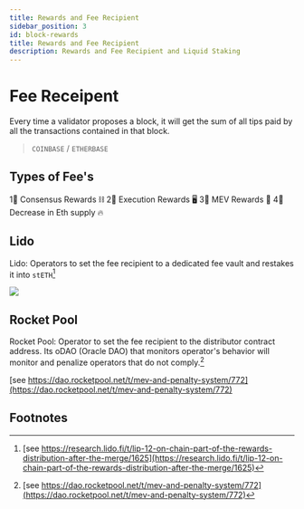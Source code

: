 ```yaml
---
title: Rewards and Fee Recipient
sidebar_position: 3
id: block-rewards
title: Rewards and Fee Recipient
description: Rewards and Fee Recipient and Liquid Staking
---
```


# Fee Receipent 

Every time a validator proposes a block, it will get the sum of all tips paid by all the transactions contained in that block. 

> `COINBASE` / `ETHERBASE`

## Types of Fee's

1⃣ Consensus Rewards ⛓️
2⃣ Execution Rewards 🖥️
3⃣ MEV Rewards 🤖
4⃣ Decrease in Eth supply 🔥

## Lido

Lido: Operators to set the fee recipient to a dedicated fee vault and restakes it into `stETH`[^1]


![](eth2-rewards.png)


## Rocket Pool

Rocket Pool: Operator to set the fee recipient to the distributor contract address. Its oDAO (Oracle DAO) that monitors operator's behavior will monitor and penalize operators that do not comply.[^2]

[see https://dao.rocketpool.net/t/mev-and-penalty-system/772](https://dao.rocketpool.net/t/mev-and-penalty-system/772)

## Footnotes

[^1]: [see https://research.lido.fi/t/lip-12-on-chain-part-of-the-rewards-distribution-after-the-merge/1625](https://research.lido.fi/t/lip-12-on-chain-part-of-the-rewards-distribution-after-the-merge/1625)
[^2]: [see https://dao.rocketpool.net/t/mev-and-penalty-system/772](https://dao.rocketpool.net/t/mev-and-penalty-system/772)
